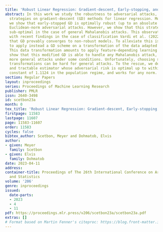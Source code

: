 ```yaml
---
title: 'Robust Linear Regression: Gradient-descent, Early-stopping, and Beyond'
abstract: In this work we study the robustness to adversarial attacks, of early-stopping
  strategies on gradient-descent (GD) methods for linear regression. More precisely,
  we show that early-stopped GD is optimally robust (up to an absolute constant) against
  Euclidean-norm adversarial attacks. However, we show that this strategy can be arbitrarily
  sub-optimal in the case of general Mahalanobis attacks. This observation is compatible
  with recent findings in the case of classification Vardi et al. (2022) that show
  that GD provably converges to non-robust models. To alleviate this issue, we propose
  to apply instead a GD scheme on a transformation of the data adapted to the attack.
  This data transformation amounts to apply feature-depending learning rates and we
  show that this modified GD is able to handle any Mahalanobis attack, as well as
  more general attacks under some conditions. Unfortunately, choosing such adapted
  transformations can be hard for general attacks. To the rescue, we design a simple
  and tractable estimator whose adversarial risk is optimal up to within a multiplicative
  constant of 1.1124 in the population regime, and works for any norm.
section: Regular Papers
layout: inproceedings
series: Proceedings of Machine Learning Research
publisher: PMLR
issn: 2640-3498
id: scetbon23a
month: 0
tex_title: 'Robust Linear Regression: Gradient-descent, Early-stopping, and Beyond'
firstpage: 11583
lastpage: 11607
page: 11583-11607
order: 11583
cycles: false
bibtex_author: Scetbon, Meyer and Dohmatob, Elvis
author:
- given: Meyer
  family: Scetbon
- given: Elvis
  family: Dohmatob
date: 2023-04-11
address:
container-title: Proceedings of The 26th International Conference on Artificial Intelligence
  and Statistics
volume: '206'
genre: inproceedings
issued:
  date-parts:
  - 2023
  - 4
  - 11
pdf: https://proceedings.mlr.press/v206/scetbon23a/scetbon23a.pdf
extras: []
# Format based on Martin Fenner's citeproc: https://blog.front-matter.io/posts/citeproc-yaml-for-bibliographies/
---
```

